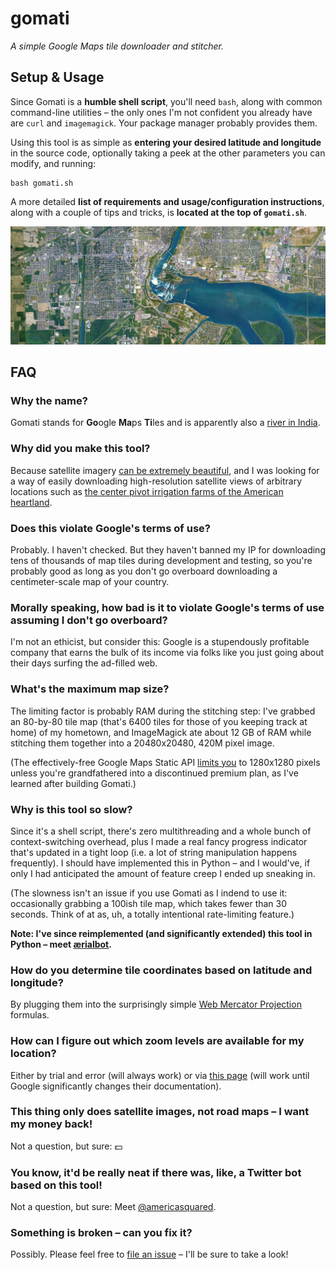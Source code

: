 # gomati

*A simple Google Maps tile downloader and stitcher.*


## Setup & Usage

Since Gomati is a **humble shell script**, you'll need `bash`, along with common command-line utilities – the only ones I'm not confident you already have are `curl` and `imagemagick`. Your package manager probably provides them.

Using this tool is as simple as **entering your desired latitude and longitude** in the source code, optionally taking a peek at the other parameters you can modify, and running:

```
bash gomati.sh
```

A more detailed **list of requirements and usage/configuration instructions**, along with a couple of tips and tricks, is **located at the top of `gomati.sh`**.

![GOMATI_ZOOM=15 GOMATI_LATITUDE=43.078899 GOMATI_LONGITUDE=-79.072873 GOMATI_WIDTH=16 GOMATI_HEIGHT=6 GOMATI_RESIZE=1500x1000 bash gomati.sh](example.jpg)


## FAQ

### Why the name?

Gomati stands for **Go**ogle **Ma**ps **Ti**les and is apparently also a [river in India](https://en.wikipedia.org/wiki/Gomti_River).

### Why did you make this tool?

Because satellite imagery [can be extremely beautiful](https://earthview.withgoogle.com), and I was looking for a way of easily downloading high-resolution satellite views of arbitrary locations such as [the center pivot irrigation farms of the American heartland](http://www.thegreatamericangrid.com/archives/1441).

### Does this violate Google's terms of use?

Probably. I haven't checked. But they haven't banned my IP for downloading tens of thousands of map tiles during development and testing, so you're probably good as long as you don't go overboard downloading a centimeter-scale map of your country.

### Morally speaking, how bad is it to violate Google's terms of use assuming I don't go overboard?

I'm not an ethicist, but consider this: Google is a stupendously profitable company that earns the bulk of its income via folks like you just going about their days surfing the ad-filled web.

### What's the maximum map size?

The limiting factor is probably RAM during the stitching step: I've grabbed an 80-by-80 tile map (that's 6400 tiles for those of you keeping track at home) of my hometown, and ImageMagick ate about 12 GB of RAM while stitching them together into a 20480x20480, 420M pixel image.

(The effectively-free Google Maps Static API [limits you](https://developers.google.com/maps/documentation/maps-static/dev-guide#Imagesizes) to 1280x1280 pixels unless you're grandfathered into a discontinued premium plan, as I've learned after building Gomati.)

### Why is this tool so slow?

Since it's a shell script, there's zero multithreading and a whole bunch of context-switching overhead, plus I made a real fancy progress indicator that's updated in a tight loop (i.e. a lot of string manipulation happens frequently). I should have implemented this in Python – and I would've, if only I had anticipated the amount of feature creep I ended up sneaking in.

(The slowness isn't an issue if you use Gomati as I indend to use it: occasionally grabbing a 100ish tile map, which takes fewer than 30 seconds. Think of at as, uh, a totally intentional rate-limiting feature.)

**Note: I've since reimplemented (and significantly extended) this tool in Python – meet [ærialbot](http://github.com/doersino/aerialbot).**

### How do you determine tile coordinates based on latitude and longitude?

By plugging them into the surprisingly simple [Web Mercator Projection](https://en.wikipedia.org/wiki/Web_Mercator_projection) formulas.

### How can I figure out which zoom levels are available for my location?

Either by trial and error (will always work) or via [this page](https://developers.google.com/maps/documentation/javascript/examples/maxzoom-simple) (will work until Google significantly changes their documentation).

### This thing only does satellite images, not road maps – I want my money back!

Not a question, but sure: 💵

### You know, it'd be really neat if there was, like, a Twitter bot based on this tool!

Not a question, but sure: Meet [@americasquared](https://twitter.com/americasquared).

### Something is broken – can you fix it?

Possibly. Please feel free to [file an issue](https://github.com/doersino/gomati/issues) – I'll be sure to take a look!

